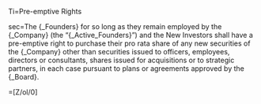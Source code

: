 Ti=Pre-emptive Rights

sec=The {_Founders} for so long as they remain employed by the {_Company} (the “{_Active_Founders}”) and the New Investors shall have a pre-emptive right to purchase their pro rata share of any new securities of the {_Company} other than securities issued to officers, employees, directors or consultants, shares issued for acquisitions or to strategic partners, in each case pursuant to plans or agreements approved by the {_Board}. 

=[Z/ol/0]
